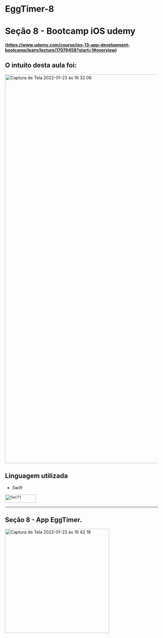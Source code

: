 # EggTimer-8

# Seção 8 - Bootcamp iOS udemy 
#### (https://www.udemy.com/course/ios-13-app-development-bootcamp/learn/lecture/17076458?start=1#overview)

## O intuito desta aula foi:

<img width="1280" alt="Captura de Tela 2022-01-23 às 16 32 06" src="https://user-images.githubusercontent.com/70922620/150694969-a326a5c9-6671-47af-b26e-ee3d5f357458.png">

## Linguagem utilizada 

- Swift <br>

<code><img height="27" width= "102" src="https://img.shields.io/badge/Swift-FA7343?style=for-the-badge&logo=swift&logoColor=white" alt="Swift"/></code>

------------------------

## Seção 8 - App EggTimer.

<img width="343" alt="Captura de Tela 2022-01-23 às 16 42 18" src="https://user-images.githubusercontent.com/70922620/150695297-aaaef95d-6085-409d-b9e0-239384333019.png">
